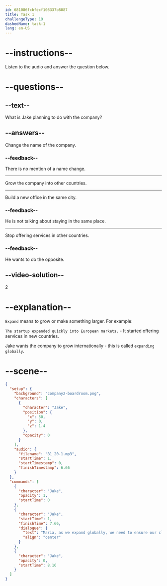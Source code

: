 ```yaml
---
id: 681086fcbfecf108337b8087
title: Task 1
challengeType: 19
dashedName: task-1
lang: en-US
---
```


<!-- (audio) Jake: Maria, as we expand globally, we need to ensure our cloud storage meets our capacity and security needs. -->

# --instructions--

Listen to the audio and answer the question below.

# --questions--

## --text--

What is Jake planning to do with the company?

## --answers--

Change the name of the company.

### --feedback--

There is no mention of a name change.

---

Grow the company into other countries.

---

Build a new office in the same city.

### --feedback--

He is not talking about staying in the same place.

---

Stop offering services in other countries.

### --feedback--

He wants to do the opposite.

## --video-solution--

2

# --explanation--

`Expand` means to grow or make something larger. For example:

`The startup expanded quickly into European markets.` - It started offering services in new countries.

Jake wants the company to grow internationally - this is called `expanding globally`.

# --scene--

```json
{
  "setup": {
    "background": "company2-boardroom.png",
    "characters": [
      {
        "character": "Jake",
        "position": {
          "x": 50,
          "y": 0,
          "z": 1.4
        },
        "opacity": 0
      }
    ],
    "audio": {
      "filename": "B1_20-1.mp3",
      "startTime": 1,
      "startTimestamp": 0,
      "finishTimestamp": 6.66
    }
  },
  "commands": [
    {
      "character": "Jake",
      "opacity": 1,
      "startTime": 0
    },
    {
      "character": "Jake",
      "startTime": 1,
      "finishTime": 7.66,
      "dialogue": {
        "text": "Maria, as we expand globally, we need to ensure our cloud storage meets our capacity and security needs.",
        "align": "center"
      }
    },
    {
      "character": "Jake",
      "opacity": 0,
      "startTime": 8.16
    }
  ]
}
```
